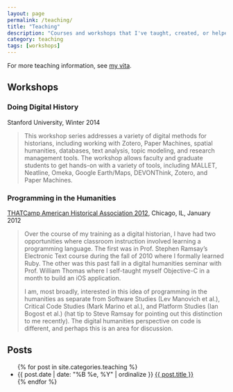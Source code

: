 ```yaml
---
layout: page
permalink: /teaching/
title: "Teaching"
description: "Courses and workshops that I've taught, created, or helped lead."
category: teaching
tags: [workshops]
---
```


For more teaching information, see <a href="{{ site.owner.vita }}">my vita</a>.

## Workshops

### Doing Digital History

Stanford University, Winter 2014

> This workshop series addresses a variety of digital methods for historians, 
> including working with Zotero, Paper Machines, spatial humanities, 
> databases, text analysis, topic modeling, and research management tools. The 
> workshop allows faculty and graduate students to get hands-on with a variety 
> of tools, including MALLET, Neatline, Omeka, Google Earth/Maps, DEVONThink, 
> Zotero, and Paper Machines.

### Programming in the Humanities

[THATCamp American Historical Association 
2012](http://aha2012.thatcamp.org/01/04/session-proposal-programming-in-the-humanities/), Chicago, IL, January 2012

> Over the course of my training as a digital historian, I have had two 
> opportunities where classroom instruction involved learning a programming 
> language. The first was in Prof. Stephen Ramsay’s Electronic Text course 
> during the fall of 2010 where I formally learned Ruby. The other was this 
> past fall in a digital humanities seminar with Prof. William Thomas where I 
> self-taught myself Objective-C in a month to build an iOS application.
> 
> I am, most broadly, interested in this idea of programming in the humanities 
> as separate from Software Studies (Lev Manovich et al.), Critical Code 
> Studies (Mark Marino et al.), and Platform Studies (Ian Bogost et al.) (hat 
> tip to Steve Ramsay for pointing out this distinction to me recently). The 
> digital humanities perspective on code is different, and perhaps this is an 
> area for discussion.

## Posts

<ul class="listing">
{% for post in site.categories.teaching %}
    <li>
        <span>{{ post.date | date: "%B %e, %Y" | ordinalize  }}</span>
        <a href="{{ post.url }}">{{ post.title }}</a>
    </li>
{% endfor %}
</ul>
